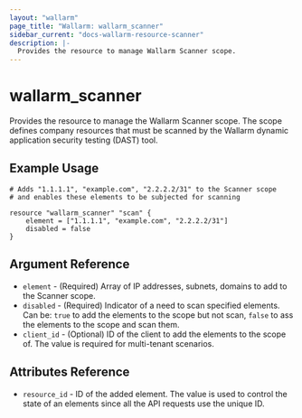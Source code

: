```yaml
---
layout: "wallarm"
page_title: "Wallarm: wallarm_scanner"
sidebar_current: "docs-wallarm-resource-scanner"
description: |-
  Provides the resource to manage Wallarm Scanner scope.
---
```


# wallarm_scanner

Provides the resource to manage the Wallarm Scanner scope. The scope defines company resources that must be scanned by the Wallarm dynamic application security testing (DAST) tool.

## Example Usage

```hcl
# Adds "1.1.1.1", "example.com", "2.2.2.2/31" to the Scanner scope
# and enables these elements to be subjected for scanning

resource "wallarm_scanner" "scan" {
    element = ["1.1.1.1", "example.com", "2.2.2.2/31"]
    disabled = false
}
```

## Argument Reference

* `element` - (Required) Array of IP addresses, subnets, domains to add to the Scanner scope.
* `disabled` - (Required) Indicator of a need to scan specified elements. Can be: `true` to add the elements to the scope but not scan, `false` to ass the elements to the scope and scan them.
* `client_id` - (Optional) ID of the client to add the elements to the scope of. The value is required for multi-tenant scenarios.

## Attributes Reference

* `resource_id` - ID of the added element. The value is used to control the state of an elements since all the API requests use the unique ID.